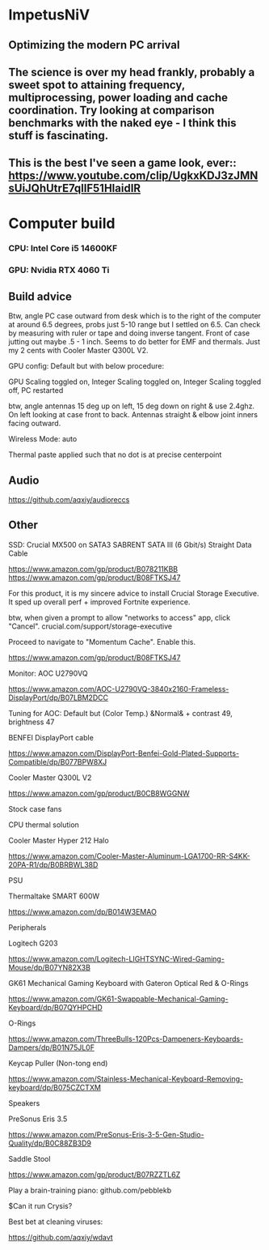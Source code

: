# ImpetusNiV

## Optimizing the modern PC arrival

## The science is over my head frankly, probably a sweet spot to attaining frequency, multiprocessing, power loading and cache coordination. Try looking at comparison benchmarks with the naked eye - I think this stuff is fascinating.

## This is the best I've seen a game look, ever:: https://www.youtube.com/clip/UgkxKDJ3zJMNsUiJQhUtrE7qllF51HlaidIR

# Computer build

### CPU: Intel Core i5 14600KF

### GPU: Nvidia RTX 4060 Ti

## Build advice

Btw, angle PC case outward from desk which is to the right of the computer at around 6.5 degrees, probs just 5-10 range but I settled on 6.5. Can check by measuring with ruler or tape and doing inverse tangent. Front of case jutting out maybe .5 - 1 inch. Seems to do better for EMF and thermals. Just my 2 cents with Cooler Master Q300L V2.

GPU config: Default but with below procedure:

GPU Scaling toggled on, Integer Scaling toggled on, Integer Scaling toggled off, PC restarted

btw, angle antennas 15 deg up on left, 15 deg down on right & use 2.4ghz. On left looking at case front to back. Antennas straight & elbow joint inners facing outward. 

Wireless Mode: auto

Thermal paste applied such that no dot is at precise centerpoint

## Audio

https://github.com/aqxiy/audioreccs

## Other

SSD: Crucial MX500 on SATA3
SABRENT SATA III (6 Gbit/s) Straight Data Cable

https://www.amazon.com/gp/product/B078211KBB
https://www.amazon.com/gp/product/B08FTKSJ47


For this product, it is my sincere advice to install Crucial Storage Executive. It sped up overall perf + improved Fortnite experience.

btw, when given a prompt to allow "networks to access" app, click "Cancel".
crucial.com/support/storage-executive

Proceed to navigate to "Momentum Cache". Enable this.


https://www.amazon.com/gp/product/B08FTKSJ47

Monitor: AOC U2790VQ

https://www.amazon.com/AOC-U2790VQ-3840x2160-Frameless-DisplayPort/dp/B07LBM2DCC


Tuning for AOC: Default but (Color Temp.) &Normal& + contrast 49, brightness 47

BENFEI DisplayPort cable

https://www.amazon.com/DisplayPort-Benfei-Gold-Plated-Supports-Compatible/dp/B077BPW8XJ



Cooler Master Q300L V2

https://www.amazon.com/gp/product/B0CB8WGGNW

Stock case fans

CPU thermal solution

Cooler Master Hyper 212 Halo

https://www.amazon.com/Cooler-Master-Aluminum-LGA1700-RR-S4KK-20PA-R1/dp/B0BRBWL38D



PSU

Thermaltake SMART 600W

https://www.amazon.com/dp/B014W3EMAO

Peripherals

Logitech G203

https://www.amazon.com/Logitech-LIGHTSYNC-Wired-Gaming-Mouse/dp/B07YN82X3B

GK61 Mechanical Gaming Keyboard with Gateron Optical Red & O-Rings

https://www.amazon.com/GK61-Swappable-Mechanical-Gaming-Keyboard/dp/B07QYHPCHD

O-Rings

https://www.amazon.com/ThreeBulls-120Pcs-Dampeners-Keyboards-Dampers/dp/B01N75JL0F

Keycap Puller (Non-tong end)

https://www.amazon.com/Stainless-Mechanical-Keyboard-Removing-keyboard/dp/B075CZCTXM

Speakers

PreSonus Eris 3.5

https://www.amazon.com/PreSonus-Eris-3-5-Gen-Studio-Quality/dp/B0C88ZB3D9

Saddle Stool

https://www.amazon.com/gp/product/B07RZZTL6Z

Play a brain-training piano: github.com/pebblekb

$Can it run Crysis?

Best bet at cleaning viruses:

https://github.com/aqxiy/wdavt
